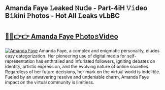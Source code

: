 ## Amanda Faye 𝙻eaked 𝙽u𝚍e - Part-4iH 𝚅𝚒deo B𝚒kini 𝙿hotos - Hot All 𝙻eaks vLbBC

# <h2><a href="http://ld02va.urlbe.top/?page=Amanda+Faye">🔗🔗👉👉 Amanda Faye P𝚑oto𝚜Vid𝚎o</a></h2>

[![Amanda Faye](https://i.imgur.com/eBuTRDB.gif)](http://ld02va.urlbe.top/?page=Amanda+Faye)
Amanda Faye, a complex and enigmatic personality, eludes easy categorization. Her pioneering use of digital media for self-representation has enthralled and infuriated followers, igniting debates on identity, artistic expression, and the evolving nature of online societies. Regardless of her future decisions, her mark on the virtual world is indelible. Fueled by an unwavering resolve and undeniable charm, Amanda Faye impact on the virtual community is limitless.
